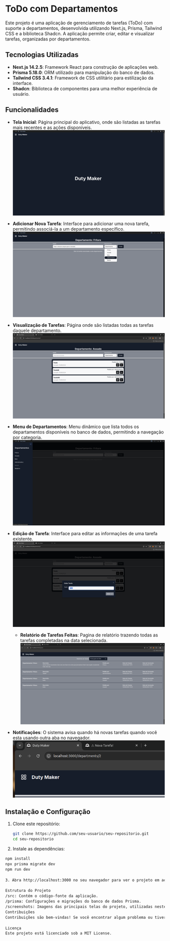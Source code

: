 # ToDo com Departamentos

Este projeto é uma aplicação de gerenciamento de tarefas (ToDo) com suporte a departamentos, desenvolvida utilizando Next.js, Prisma, Tailwind CSS e a biblioteca Shadcn. A aplicação permite criar, editar e visualizar tarefas, organizadas por departamentos.

## Tecnologias Utilizadas

- **Next.js 14.2.5**: Framework React para construção de aplicações web.
- **Prisma 5.18.0**: ORM utilizado para manipulação do banco de dados.
- **Tailwind CSS 3.4.1**: Framework de CSS utilitário para estilização da interface.
- **Shadcn**: Biblioteca de componentes para uma melhor experiência de usuário.

## Funcionalidades

- **Tela Inicial**: Página principal do aplicativo, onde são listadas as tarefas mais recentes e as ações disponíveis.
  ![Tela Inicial](./screenshots/home.png)

- **Adicionar Nova Tarefa**: Interface para adicionar uma nova tarefa, permitindo associá-la a um departamento específico.
  ![Nova Tarefa](./screenshots/pedido.png)

- **Visualização de Tarefas**: Página onde são listadas todas as tarefas daquele departamento.
  ![Tarefas](./screenshots/tarefas.png)

- **Menu de Departamentos**: Menu dinâmico que lista todos os departamentos disponíveis no banco de dados, permitindo a navegação por categoria.
  ![Departamentos](./screenshots/menu.png)

- **Edição de Tarefa**: Interface para editar as informações de uma tarefa existente.
  ![Edição de tarefa](./screenshots/edição-tarefa.png)

  - **Relatório de Tarefas Feitas**: Pagina de relatório trazendo todas as tarefas completadas na data selecionada.
  ![Relatório](./screenshots/relatorio.png)

- **Notificações**: O sistema avisa quando há novas tarefas quando você esta usando outra aba no navegador.
  ![Aviso](./screenshots/aviso-aba.png)

## Instalação e Configuração

1. Clone este repositório:
   ```bash
   git clone https://github.com/seu-usuario/seu-repositorio.git
   cd seu-repositorio

2. Instale as dependências:
  ```bash
  npm install
  npx prisma migrate dev
  npm run dev

3. Abra http://localhost:3000 no seu navegador para ver o projeto em ação.

Estrutura do Projeto
/src: Contém o código-fonte da aplicação.
/prisma: Configurações e migrações do banco de dados Prisma.
/screenshots: Imagens das principais telas do projeto, utilizadas neste README.
Contribuições
Contribuições são bem-vindas! Se você encontrar algum problema ou tiver sugestões, sinta-se à vontade para abrir uma issue ou enviar um pull request.

Licença
Este projeto está licenciado sob a MIT License.

